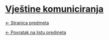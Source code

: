 # [Vještine komuniciranja](https://www.github.com/studosi-fer/VJEKOM)
[<- Stranica predmeta](https://www.fer.unizg.hr/predmet/vjekom)

[<- Povratak na listu predmeta](https://www.github.com/studosi/FER)